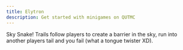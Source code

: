 ```yaml
---
title: Elytron
description: Get started with minigames on QUTMC
---
```

Sky Snake! Trails follow players to create a barrier in the sky, run into another players tail and you fail (what a tongue twister XD).